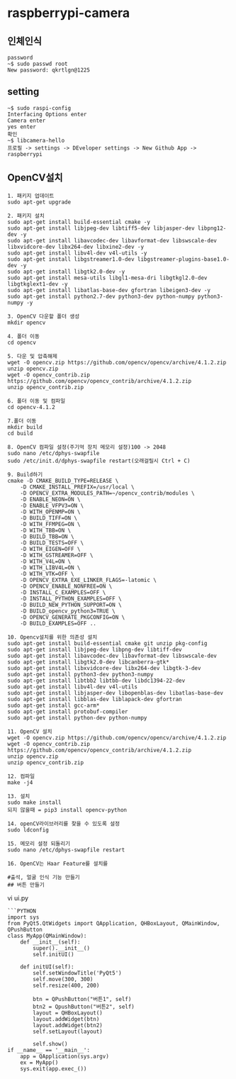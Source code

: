 # raspberrypi-camera
## 인체인식
```
password
~$ sudo passwd root
New password: qkrtlgn@1225
```
## setting
```
~$ sudo raspi-config
Interfacing Options enter
Camera enter
yes enter
확인
~$ libcamera-hello
프로필 -> settings -> DEveloper settings -> New Github App -> raspberrypi
```

## OpenCV설치
```
1. 패키지 업데이트
sudo apt-get upgrade

2. 패키지 설치
sudo apt-get install build-essential cmake -y
sudo apt-get install libjpeg-dev libtiff5-dev libjasper-dev libpng12-dev -y
sudo apt-get install libavcodec-dev libavformat-dev libswscale-dev libxvidcore-dev libx264-dev libxine2-dev -y
sudo apt-get install libv4l-dev v4l-utils -y
sudo apt-get install libgstreamer1.0-dev libgstreamer-plugins-base1.0-dev -y
sudo apt-get install libgtk2.0-dev -y
sudo apt-get install mesa-utils libgl1-mesa-dri libgtkgl2.0-dev libgtkglext1-dev -y
sudo apt-get install libatlas-base-dev gfortran libeigen3-dev -y
sudo apt-get install python2.7-dev python3-dev python-numpy python3-numpy -y

3. OpenCV 다운할 폴더 생성
mkdir opencv

4. 폴더 이동
cd opencv

5. 다운 및 압축해제
wget -O opencv.zip https://github.com/opencv/opencv/archive/4.1.2.zip
unzip opencv.zip
wget -O opencv_contrib.zip https://github.com/opencv/opencv_contrib/archive/4.1.2.zip
unzip opencv_contrib.zip

6. 폴더 이동 및 컴파일
cd opencv-4.1.2

7.폴더 이동
mkdir build
cd build

8. OpenCV 컴파일 설정(주기억 장치 메모리 설정)100 -> 2048
sudo nano /etc/dphys-swapfile
sudo /etc/init.d/dphys-swapfile restart(오래걸릴시 Ctrl + C)

9. Build하기
cmake -D CMAKE_BUILD_TYPE=RELEASE \
    -D CMAKE_INSTALL_PREFIX=/usr/local \
    -D OPENCV_EXTRA_MODULES_PATH=~/opencv_contrib/modules \
    -D ENABLE_NEON=ON \
    -D ENABLE_VFPV3=ON \
    -D WITH_OPENMP=ON \
    -D BUILD_TIFF=ON \
    -D WITH_FFMPEG=ON \
    -D WITH_TBB=ON \
    -D BUILD_TBB=ON \
    -D BUILD_TESTS=OFF \
    -D WITH_EIGEN=OFF \
    -D WITH_GSTREAMER=OFF \
    -D WITH_V4L=ON \
    -D WITH_LIBV4L=ON \
    -D WITH_VTK=OFF \
    -D OPENCV_EXTRA_EXE_LINKER_FLAGS=-latomic \
    -D OPENCV_ENABLE_NONFREE=ON \
    -D INSTALL_C_EXAMPLES=OFF \
    -D INSTALL_PYTHON_EXAMPLES=OFF \
    -D BUILD_NEW_PYTHON_SUPPORT=ON \
    -D BUILD_opencv_python3=TRUE \
    -D OPENCV_GENERATE_PKGCONFIG=ON \
    -D BUILD_EXAMPLES=OFF ..

10. Opencv설치를 위한 의존성 설치
sudo apt-get install build-essential cmake git unzip pkg-config    
sudo apt-get install libjpeg-dev libpng-dev libtiff-dev   
sudo apt-get install libavcodec-dev libavformat-dev libswscale-dev   
sudo apt-get install libgtk2.0-dev libcanberra-gtk*   
sudo apt-get install libxvidcore-dev libx264-dev libgtk-3-dev   
sudo apt-get install python3-dev python3-numpy   
sudo apt-get install libtbb2 libtbb-dev libdc1394-22-dev   
sudo apt-get install libv4l-dev v4l-utils   
sudo apt-get install libjasper-dev libopenblas-dev libatlas-base-dev   
sudo apt-get install libblas-dev liblapack-dev gfortran   
sudo apt-get install gcc-arm*   
sudo apt-get install protobuf-compiler   
sudo apt-get install python-dev python-numpy

11. OpenCV 설치
wget -O opencv.zip https://github.com/opencv/opencv/archive/4.1.2.zip
wget -O opencv_contrib.zip https://github.com/opencv/opencv_contrib/archive/4.1.2.zip
unzip opencv.zip
unzip opencv_contrib.zip

12. 컴파일
make -j4

13. 설치
sudo make install
되지 않을때 = pip3 install opencv-python

14. openCV라이브러리를 찾을 수 있도록 설정
sudo ldconfig

15. 메모리 설정 되돌리기 
sudo nano /etc/dphys-swapfile restart

16. OpenCV는 Haar Feature를 설치를 

#출석, 얼굴 인식 기능 만들기
## 버튼 만들기
```
vi ui.py
```
```PYTHON
import sys
from PyQt5.QtWidgets import QApplication, QHBoxLayout, QMainWindow, QPushButton
class MyApp(QMainWindow):
    def __init__(self):
        super().__init__()
        self.initUI()
        
    def initUI(self):
        self.setWindowTitle('PyQt5')
        self.move(300, 300)
        self.resize(400, 200)
        
        btn = QPushButton("버튼1", self)
        btn2 = QpushButton("버튼2", self)
        layout = QHBoxLayout()
        layout.addWidget(btn)
        layout.addWidget(btn2)
        self.setLayout(layout)
        
        self.show()
if __name__ == '__main__':
    app = QApplication(sys.argv)
    ex = MyApp()
    sys.exit(app.exec_())
```
